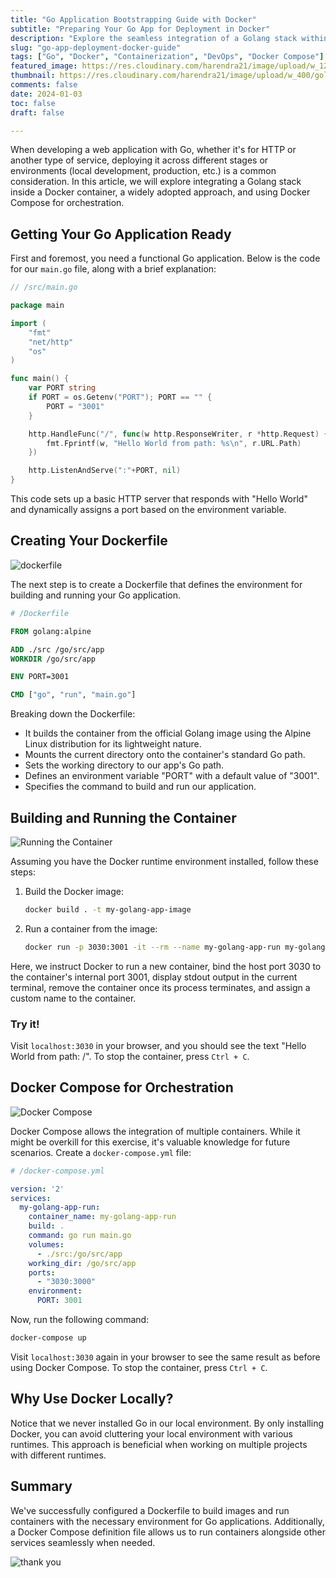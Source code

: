 ```yaml
---
title: "Go Application Bootstrapping Guide with Docker"
subtitle: "Preparing Your Go App for Deployment in Docker"
description: "Explore the seamless integration of a Golang stack within Docker containers. Learn to deploy and orchestrate with Docker Compose for an efficient development workflow."
slug: "go-app-deployment-docker-guide"
tags: ["Go", "Docker", "Containerization", "DevOps", "Docker Compose"]
featured_image: https://res.cloudinary.com/harendra21/image/upload/w_1200/golangwithexample/1_jesgUWcmdloZw7Y1MpyjpQ_ixcu2z.webp
thumbnail: https://res.cloudinary.com/harendra21/image/upload/w_400/golangwithexample/1_jesgUWcmdloZw7Y1MpyjpQ_ixcu2z.webp
comments: false
date: 2024-01-03
toc: false
draft: false

---
```


When developing a web application with Go, whether it's for HTTP or another type of service, deploying it across different stages or environments (local development, production, etc.) is a common consideration. In this article, we will explore integrating a Golang stack inside a Docker container, a widely adopted approach, and using Docker Compose for orchestration.

## Getting Your Go Application Ready

First and foremost, you need a functional Go application. Below is the code for our `main.go` file, along with a brief explanation:

```go
// /src/main.go

package main

import (
	"fmt"
	"net/http"
	"os"
)

func main() {
	var PORT string
	if PORT = os.Getenv("PORT"); PORT == "" {
		PORT = "3001"
	}

	http.HandleFunc("/", func(w http.ResponseWriter, r *http.Request) {
		fmt.Fprintf(w, "Hello World from path: %s\n", r.URL.Path)
	})

	http.ListenAndServe(":"+PORT, nil)
}
```

This code sets up a basic HTTP server that responds with "Hello World" and dynamically assigns a port based on the environment variable.

## Creating Your Dockerfile

![dockerfile](https://res.cloudinary.com/harendra21/image/upload/v1704300713/golangwithexample/w203qkq2umde2wgc0uej_pv9lsg.jpg)

The next step is to create a Dockerfile that defines the environment for building and running your Go application.

```Dockerfile
# /Dockerfile

FROM golang:alpine

ADD ./src /go/src/app
WORKDIR /go/src/app

ENV PORT=3001

CMD ["go", "run", "main.go"]
```

Breaking down the Dockerfile:

- It builds the container from the official Golang image using the Alpine Linux distribution for its lightweight nature.
- Mounts the current directory onto the container's standard Go path.
- Sets the working directory to our app's Go path.
- Defines an environment variable "PORT" with a default value of "3001".
- Specifies the command to build and run our application.

## Building and Running the Container

![Running the Container](https://res.cloudinary.com/harendra21/image/upload/v1704300753/golangwithexample/image-2-1024x629_w2lwzc.png)

Assuming you have the Docker runtime environment installed, follow these steps:

1. Build the Docker image:

   ```bash
   docker build . -t my-golang-app-image
   ```

2. Run a container from the image:

   ```bash
   docker run -p 3030:3001 -it --rm --name my-golang-app-run my-golang-app-image
   ```

Here, we instruct Docker to run a new container, bind the host port 3030 to the container's internal port 3001, display stdout output in the current terminal, remove the container once its process terminates, and assign a custom name to the container.

### Try it!

Visit `localhost:3030` in your browser, and you should see the text "Hello World from path: /". To stop the container, press `Ctrl + C`.

## Docker Compose for Orchestration

![Docker Compose](https://res.cloudinary.com/harendra21/image/upload/v1704300794/golangwithexample/docker-compose-button_zpc6vy.jpg)

Docker Compose allows the integration of multiple containers. While it might be overkill for this exercise, it's valuable knowledge for future scenarios. Create a `docker-compose.yml` file:

```yaml
# /docker-compose.yml

version: '2'
services:
  my-golang-app-run:
    container_name: my-golang-app-run
    build: .
    command: go run main.go
    volumes:
      - ./src:/go/src/app
    working_dir: /go/src/app
    ports:
      - "3030:3000"
    environment:
      PORT: 3001
```

Now, run the following command:

```bash
docker-compose up
```

Visit `localhost:3030` again in your browser to see the same result as before using Docker Compose. To stop the container, press `Ctrl + C`.

## Why Use Docker Locally?

Notice that we never installed Go in our local environment. By only installing Docker, you can avoid cluttering your local environment with various runtimes. This approach is beneficial when working on multiple projects with different runtimes.

## Summary

We've successfully configured a Dockerfile to build images and run containers with the necessary environment for Go applications. Additionally, a Docker Compose definition file allows us to run containers alongside other services seamlessly when needed.

![thank you](https://res.cloudinary.com/harendra21/image/upload/w_500/golangwithexample/blog-2020-04-07-how_to_say_thank_you_in_business_i69dkn.png)